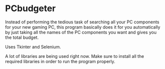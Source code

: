 # PCbudgeter
Instead of performing the tedious task of searching all your PC components for your new gaming PC, this program basically does it for you automatically by just taking all the names of the PC components you want and gives you the total budget.

Uses Tkinter and Selenium.

A lot of libraries are being used right now. Make sure to install all the required libraries in order to run the program properly.
